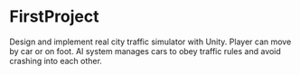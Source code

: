 # FirstProject
 Design and implement real city traffic simulator with Unity. Player can move by car or on foot. AI system manages cars to obey traffic rules and avoid crashing into each other.
